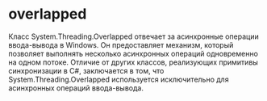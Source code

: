 # overlapped

Класс System.Threading.Overlapped отвечает за асинхронные операции ввода-вывода в Windows. Он предоставляет механизм, который позволяет выполнять несколько асинхронных операций одновременно на одном потоке. Отличие от других классов, реализующих примитивы синхронизации в C#, заключается в том, что System.Threading.Overlapped используется исключительно для асинхронных операций ввода-вывода.
